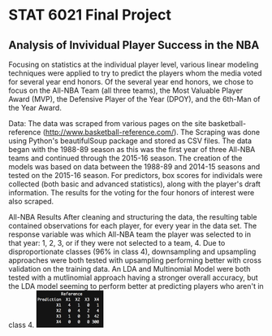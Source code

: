 # STAT 6021 Final Project
## Analysis of Invividual Player Success in the NBA

Focusing on statistics at the individual player level, various linear modeling techniques were applied to try to predict the players whom the media voted for several year end honors. Of the several year end honors, we chose to focus on the All-NBA Team (all three teams), the Most Valuable Player Award (MVP), the Defensive Player of the Year (DPOY), and the 6th-Man of the Year Award.

Data:
The data was scraped from various pages on the site basketball-reference (http://www.basketball-reference.com/). The Scraping was done using Python's beautifulSoup package and stored as CSV files. The data began with the 1988-89 season as this was the first year of three All-NBA teams and continued through the 2015-16 season. The creation of the models was based on data between the 1988-89 and 2014-15 seasons and tested on the 2015-16 season. For predictors, box scores for individals were collected (both basic and advanced statistics), along with the player's draft information. The results for the voting for the four honors of interest were also scraped.

All-NBA Results
After cleaning and structuring the data, the resulting table contained observations for each player, for every year in the data set. The response variable was which All-NBA team the player was selected to in that year: 1, 2, 3, or if they were not selected to a team, 4. Due to disproportionate classes (96% in class 4), downsampling and upsampling approaches were both tested with upsampling performing better with cross validation on the training data. An LDA and Multinomial Model were both tested with a mutlinomial approach having a stronger overall accuracy, but the LDA model seeming to perform better at predicting players who aren't in class 4.
![matrix](https://github.com/mdavolio/stat_nba/blob/master/confusion_matrix.PNG)
